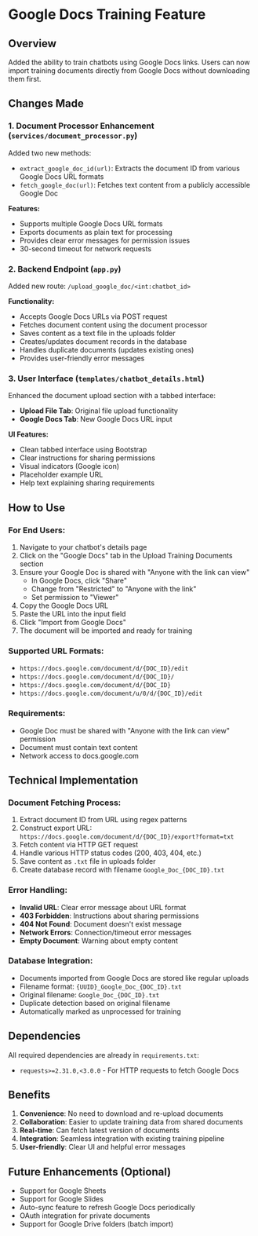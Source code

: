 # Google Docs Training Feature

## Overview
Added the ability to train chatbots using Google Docs links. Users can now import training documents directly from Google Docs without downloading them first.

## Changes Made

### 1. Document Processor Enhancement (`services/document_processor.py`)
Added two new methods:
- `extract_google_doc_id(url)`: Extracts the document ID from various Google Docs URL formats
- `fetch_google_doc(url)`: Fetches text content from a publicly accessible Google Doc

**Features:**
- Supports multiple Google Docs URL formats
- Exports documents as plain text for processing
- Provides clear error messages for permission issues
- 30-second timeout for network requests

### 2. Backend Endpoint (`app.py`)
Added new route: `/upload_google_doc/<int:chatbot_id>`

**Functionality:**
- Accepts Google Docs URLs via POST request
- Fetches document content using the document processor
- Saves content as a text file in the uploads folder
- Creates/updates document records in the database
- Handles duplicate documents (updates existing ones)
- Provides user-friendly error messages

### 3. User Interface (`templates/chatbot_details.html`)
Enhanced the document upload section with a tabbed interface:
- **Upload File Tab**: Original file upload functionality
- **Google Docs Tab**: New Google Docs URL input

**UI Features:**
- Clean tabbed interface using Bootstrap
- Clear instructions for sharing permissions
- Visual indicators (Google icon)
- Placeholder example URL
- Help text explaining sharing requirements

## How to Use

### For End Users:
1. Navigate to your chatbot's details page
2. Click on the "Google Docs" tab in the Upload Training Documents section
3. Ensure your Google Doc is shared with "Anyone with the link can view"
   - In Google Docs, click "Share"
   - Change from "Restricted" to "Anyone with the link"
   - Set permission to "Viewer"
4. Copy the Google Docs URL
5. Paste the URL into the input field
6. Click "Import from Google Docs"
7. The document will be imported and ready for training

### Supported URL Formats:
- `https://docs.google.com/document/d/{DOC_ID}/edit`
- `https://docs.google.com/document/d/{DOC_ID}/`
- `https://docs.google.com/document/d/{DOC_ID}`
- `https://docs.google.com/document/u/0/d/{DOC_ID}/edit`

### Requirements:
- Google Doc must be shared with "Anyone with the link can view" permission
- Document must contain text content
- Network access to docs.google.com

## Technical Implementation

### Document Fetching Process:
1. Extract document ID from URL using regex patterns
2. Construct export URL: `https://docs.google.com/document/d/{DOC_ID}/export?format=txt`
3. Fetch content via HTTP GET request
4. Handle various HTTP status codes (200, 403, 404, etc.)
5. Save content as `.txt` file in uploads folder
6. Create database record with filename `Google_Doc_{DOC_ID}.txt`

### Error Handling:
- **Invalid URL**: Clear error message about URL format
- **403 Forbidden**: Instructions about sharing permissions
- **404 Not Found**: Document doesn't exist message
- **Network Errors**: Connection/timeout error messages
- **Empty Document**: Warning about empty content

### Database Integration:
- Documents imported from Google Docs are stored like regular uploads
- Filename format: `{UUID}_Google_Doc_{DOC_ID}.txt`
- Original filename: `Google_Doc_{DOC_ID}.txt`
- Duplicate detection based on original filename
- Automatically marked as unprocessed for training

## Dependencies
All required dependencies are already in `requirements.txt`:
- `requests>=2.31.0,<3.0.0` - For HTTP requests to fetch Google Docs

## Benefits
1. **Convenience**: No need to download and re-upload documents
2. **Collaboration**: Easier to update training data from shared documents
3. **Real-time**: Can fetch latest version of documents
4. **Integration**: Seamless integration with existing training pipeline
5. **User-friendly**: Clear UI and helpful error messages

## Future Enhancements (Optional)
- Support for Google Sheets
- Support for Google Slides
- Auto-sync feature to refresh Google Docs periodically
- OAuth integration for private documents
- Support for Google Drive folders (batch import)

